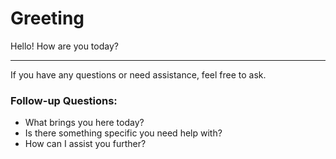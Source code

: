 # Greeting

Hello! How are you today?

---

If you have any questions or need assistance, feel free to ask. 

### Follow-up Questions:
- What brings you here today?
- Is there something specific you need help with?
- How can I assist you further?

